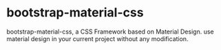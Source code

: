 # bootstrap-material-css
bootstrap-material-css, a CSS Framework based on Material Design. use material design in your current project without any modification.
